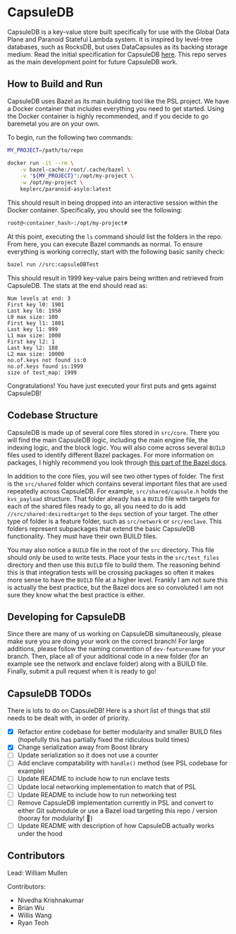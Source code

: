 # CapsuleDB

CapsuleDB is a key-value store built specifically for use with the Global Data Plane and Paranoid Stateful Lambda system.  It is inspired by level-tree databases, such as RocksDB, but uses DataCapsules as its backing storage medium.  Read the initial specification for CapsuleDB [here](https://people.eecs.berkeley.edu/~kubitron/courses/cs262a-F21/projects/reports/project18_report_ver3.pdf).  This repo serves as the main development point for future CapsuleDB work.  

## How to Build and Run

CapsuleDB uses Bazel as its main building tool like the PSL project.  We have a Docker container that includes everything you need to get started.  Using the Docker container is highly recommended, and if you decide to go baremetal you are on your own.

To begin, run the following two commands:

```bash
MY_PROJECT=/path/to/repo

docker run -it --rm \
    -v bazel-cache:/root/.cache/bazel \
    -v "${MY_PROJECT}":/opt/my-project \
    -w /opt/my-project \
    keplerc/paranoid-asylo:latest 
```

This should result in being dropped into an interactive session within the Docker container.  Specifically, you should see the following:

```bash
root@<container_hash>:/opt/my-project#
```

At this point, executing the `ls` command should list the folders in the repo.  From here, you can execute Bazel commands as normal.  To ensure everything is working correctly, start with the following basic sanity check:

```bash
bazel run //src:capsuleDBTest
```

This should result in 1999 key-value pairs being written and retrieved from CapsuleDB.  The stats at the end should read as:

```text
Num levels at end: 3
First key l0: 1901
Last key l0: 1950
L0 max size: 100
First key l1: 1801
Last key l1: 999
L1 max size: 1000
First key l2: 1
Last key l2: 188
L2 max size: 10000
no.of.keys not found is:0
no.of.keys found is:1999
size of test_map: 1999
```

Congratulations!  You have just executed your first puts and gets against CapsuleDB!

## Codebase Structure

CapsuleDB is made up of several core files stored in `src/core`.  There you will find the main CapsuleDB logic, including the main engine file, the indexing logic, and the block logic.  You will also come across several `BUILD` files used to identify different Bazel packages.  For more information on packages, I highly recommend you look through [this part of the Bazel docs](https://docs.bazel.build/versions/main/tutorial/cpp.html).

In addition to the core files, you will see two other types of folder.  The first is the `src/shared` folder which contains several important files that are used repeatedly across CapsuleDB.  For example, `src/shared/capsule.h` holds the `kvs_payload` structure.  That folder already has a `BUILD` file with targets for each of the shared files ready to go, all you need to do is add `//src/shared:desiredtarget` to the `deps` section of your target.  The other type of folder is a feature folder, such as `src/network` or `src/enclave`.  This folders represent subpackages that extend the basic CapsuleDB functionality.  They must have their own BUILD files.  

You may also notice a `BUILD` file in the root of the `src` directory.  This file should only be used to write tests.  Place your tests in the `src/test_files` directory and then use this `BUILD` file to build them.  The reasoning behind this is that integration tests will be crossing packages so often it makes more sense to have the `BUILD` file at a higher level.  Frankly I am not sure this is actually the best practice, but the Bazel docs are so convoluted I am not sure they know what the best practice is either.  

## Developing for CapsuleDB

Since there are many of us working on CapsuleDB simultaneously, please make sure you are doing your work on the correct branch!  For large additions, please follow the naming convention of `dev-featurename` for your branch.  Then, place all of your additional code in a new folder (for an example see the network and enclave folder) along with a BUILD file.  Finally, submit a pull request when it is ready to go!

## CapsuleDB TODOs

There is lots to do on CapsuleDB!  Here is a short list of things that still needs to be dealt with, in order of priority.

- [x] Refactor entire codebase for better modularity and smaller BUILD files (hopefully this has partially fixed the ridiculous build times)
- [x] Change serialization away from Boost library
- [ ] Update serialization so it does not use a counter
- [ ] Add enclave compatability with `handle()` method (see PSL codebase for example)
- [ ] Update README to include how to run enclave tests
- [ ] Update local networking implementation to match that of PSL
- [ ] Update README to include how to run networking test
- [ ] Remove CapsuleDB implementation currently in PSL and convert to either Git submodule or use a Bazel load targeting this repo / version (hooray for modularity! :tada:)
- [ ] Update README with description of how CapsuleDB actually works under the hood

## Contributors

Lead: William Mullen

Contributors:
- Nivedha Krishnakumar
- Brian Wu
- Willis Wang
- Ryan Teoh
